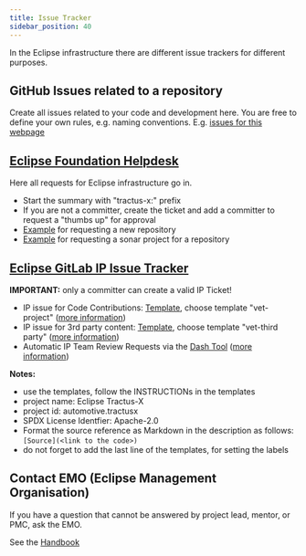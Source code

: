 ```yaml
---
title: Issue Tracker
sidebar_position: 40
---
```


In the Eclipse infrastructure there are different issue trackers for different purposes.

## GitHub Issues related to a repository

Create all issues related to your code and development here. You are free to define your own rules, e.g. naming conventions.
E.g. [issues for this webpage](https://github.com/eclipse-tractusx/eclipse-tractusx.github.io/issues)

## [Eclipse Foundation Helpdesk](https://gitlab.eclipse.org/eclipsefdn/helpdesk/-/issues/?search=tractus&sort=created_date&state=opened&first_page_size=100)

Here all requests for Eclipse infrastructure go in.

- Start the summary with "tractus-x:" prefix
- If you are not a committer, create the ticket and add a committer to request a "thumbs up" for approval
- [Example](https://gitlab.eclipse.org/eclipsefdn/helpdesk/-/issues/2273) for requesting a new repository
- [Example](https://gitlab.eclipse.org/eclipsefdn/helpdesk/-/issues/2843) for requesting a sonar project for a repository

## [Eclipse GitLab IP Issue Tracker](https://gitlab.eclipse.org/eclipsefdn/emo-team/iplab/-/issues/?search=automotive.tractusx&sort=created_date&state=opened&first_page_size=20)

**IMPORTANT:** only a committer can create a valid IP Ticket!

- IP issue for Code Contributions: [Template](https://gitlab.eclipse.org/eclipsefdn/emo-team/iplab/-/issues/new?issuable_template=vet-project), choose template "vet-project" ([more information](/docs/release/trg-7/trg-7-03))
- IP issue for 3rd party content: [Template](https://gitlab.eclipse.org/eclipsefdn/emo-team/iplab/-/issues/new?issuable_template=vet-third-party), choose template "vet-third party" ([more information](/docs/release/trg-7/trg-7-04#checking-other-content-fonts-images-))
- Automatic IP Team Review Requests via the [Dash Tool](https://github.com/eclipse/dash-licenses) ([more information](/docs/release/trg-7/trg-7-04#checking-libraries-using-the-eclipse-dash-license-tool))

**Notes:**

- use the templates, follow the INSTRUCTIONs in the templates
- project name: Eclipse Tractus-X
- project id: automotive.tractusx
- SPDX License Identfier: Apache-2.0
- Format the source reference as Markdown in the description as follows: `[Source](<link to the code>)`
- do not forget to add the last line of the templates, for setting the labels

## Contact EMO (Eclipse Management Organisation)

If you have a question that cannot be answered by project lead, mentor, or PMC, ask the EMO.

See the [Handbook](https://www.eclipse.org/projects/handbook/#roles-emo)
